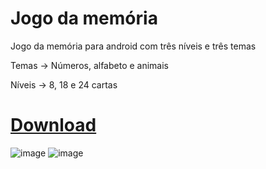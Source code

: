 # Jogo da memória
Jogo da memória para android com três níveis e três temas

Temas -> Números, alfabeto e animais

Níveis -> 8, 18 e 24 cartas

# [Download](https://drive.google.com/file/d/1jZGZF5yefaT__9YEOaB7Uf_t1f6qqmqz/view?usp=sharing)

![image](https://user-images.githubusercontent.com/117361090/226353966-cd5be04b-5490-461d-bcf5-d5099543f3e6.png)
![image](https://user-images.githubusercontent.com/117361090/226354037-9c8f21a9-9134-4d7c-a6cb-2ec451b8284b.png)


